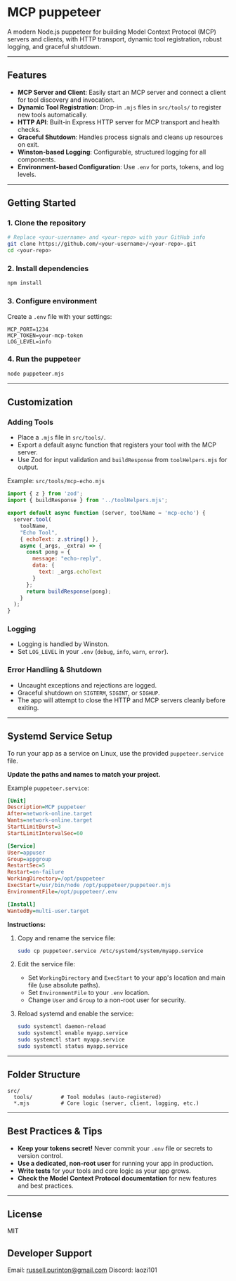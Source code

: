 # MCP puppeteer

A modern Node.js puppeteer for building Model Context Protocol (MCP) servers and clients, with HTTP transport, dynamic tool registration, robust logging, and graceful shutdown.

---

## Features

- **MCP Server and Client**: Easily start an MCP server and connect a client for tool discovery and invocation.
- **Dynamic Tool Registration**: Drop-in `.mjs` files in `src/tools/` to register new tools automatically.
- **HTTP API**: Built-in Express HTTP server for MCP transport and health checks.
- **Graceful Shutdown**: Handles process signals and cleans up resources on exit.
- **Winston-based Logging**: Configurable, structured logging for all components.
- **Environment-based Configuration**: Use `.env` for ports, tokens, and log levels.

---

## Getting Started

### 1. Clone the repository

```sh
# Replace <your-username> and <your-repo> with your GitHub info
git clone https://github.com/<your-username>/<your-repo>.git
cd <your-repo>
```

### 2. Install dependencies

```sh
npm install
```

### 3. Configure environment

Create a `.env` file with your settings:

```env
MCP_PORT=1234
MCP_TOKEN=your-mcp-token
LOG_LEVEL=info
```

### 4. Run the puppeteer

```sh
node puppeteer.mjs
```

---

## Customization

### Adding Tools

- Place a `.mjs` file in `src/tools/`.
- Export a default async function that registers your tool with the MCP server.
- Use Zod for input validation and `buildResponse` from `toolHelpers.mjs` for output.

Example: `src/tools/mcp-echo.mjs`

```js
import { z } from 'zod';
import { buildResponse } from '../toolHelpers.mjs';

export default async function (server, toolName = 'mcp-echo') {
  server.tool(
    toolName,
    "Echo Tool",
    { echoText: z.string() },
    async (_args, _extra) => {
      const pong = {
        message: "echo-reply",
        data: {
          text: _args.echoText
        }
      };
      return buildResponse(pong);
    }
  );
}
```

### Logging

- Logging is handled by Winston.
- Set `LOG_LEVEL` in your `.env` (`debug`, `info`, `warn`, `error`).

### Error Handling & Shutdown

- Uncaught exceptions and rejections are logged.
- Graceful shutdown on `SIGTERM`, `SIGINT`, or `SIGHUP`.
- The app will attempt to close the HTTP and MCP servers cleanly before exiting.

---

## Systemd Service Setup

To run your app as a service on Linux, use the provided `puppeteer.service` file.

**Update the paths and names to match your project.**

Example `puppeteer.service`:

```ini
[Unit]
Description=MCP puppeteer
After=network-online.target
Wants=network-online.target
StartLimitBurst=3
StartLimitIntervalSec=60

[Service]
User=appuser
Group=appgroup
RestartSec=5
Restart=on-failure
WorkingDirectory=/opt/puppeteer
ExecStart=/usr/bin/node /opt/puppeteer/puppeteer.mjs
EnvironmentFile=/opt/puppeteer/.env

[Install]
WantedBy=multi-user.target
```

**Instructions:**

1. Copy and rename the service file:

   ```sh
   sudo cp puppeteer.service /etc/systemd/system/myapp.service
   ```

2. Edit the service file:
   - Set `WorkingDirectory` and `ExecStart` to your app's location and main file (use absolute paths).
   - Set `EnvironmentFile` to your `.env` location.
   - Change `User` and `Group` to a non-root user for security.

3. Reload systemd and enable the service:

   ```sh
   sudo systemctl daemon-reload
   sudo systemctl enable myapp.service
   sudo systemctl start myapp.service
   sudo systemctl status myapp.service
   ```

---

## Folder Structure

```text
src/
  tools/         # Tool modules (auto-registered)
  *.mjs          # Core logic (server, client, logging, etc.)
```

---

## Best Practices & Tips

- **Keep your tokens secret!** Never commit your `.env` file or secrets to version control.
- **Use a dedicated, non-root user** for running your app in production.
- **Write tests** for your tools and core logic as your app grows.
- **Check the Model Context Protocol documentation** for new features and best practices.

---

## License

MIT

## Developer Support

Email: <russell.purinton@gmail.com>
Discord: laozi101
